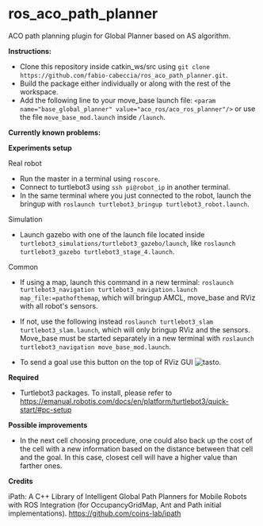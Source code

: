 # ros_aco_path_planner

ACO path planning plugin for Global Planner based on AS algorithm.

**Instructions:**
* Clone this repository inside catkin_ws/src using `git clone https://github.com/fabio-cabeccia/ros_aco_path_planner.git`.
* Build the package either individually or along with the rest of the workspace.
* Add the following line to your move_base launch file: 
  `<param name="base_global_planner" value="aco_ros/aco_ros_planner"/>` or use the file `move_base_mod.launch` inside `/launch`.

**Currently known problems:**


**Experiments setup**

Real robot
* Run the master in a terminal using `roscore`.
* Connect to turtlebot3 using `ssh pi@robot_ip` in another terminal.
* In the same terminal where you just connected to the robot, launch the bringup with `roslaunch turtlebot3_bringup turtlebot3_robot.launch`.

Simulation
* Launch gazebo with one of the launch file located inside `turtlebot3_simulations/turtlebot3_gazebo/launch`, like `roslaunch turtlebot3_gazebo turtlebot3_stage_4.launch`.

Common
* If using a map, launch this command in a new terminal: `roslaunch turtlebot3_navigation turtlebot3_navigation.launch map_file:=pathofthemap`, which will bringup AMCL, move_base and RViz with all robot's sensors.

* If not, use the following instead `roslaunch turtlebot3_slam turtlebot3_slam.launch`, which will only bringup RViz and the sensors. Move_base must be started separately in a new terminal with `roslaunch turtlebot3_navigation move_base_mod.launch`.

* To send a goal use this button on the top of RViz GUI ![tasto](https://user-images.githubusercontent.com/91678128/135478687-a4db3467-fe66-4ea3-b344-008cdc651df6.png).

**Required**
* Turtlebot3 packages. To install, please refer to https://emanual.robotis.com/docs/en/platform/turtlebot3/quick-start/#pc-setup

**Possible improvements**
* In the next cell choosing procedure, one could also back up the cost of the cell with a new information based on the distance between that cell and the goal. In this case, closest cell will have a higher value than farther ones. 

**Credits**

iPath: A C++ Library of Intelligent Global Path Planners for Mobile Robots with ROS Integration (for OccupancyGridMap, Ant and Path initial implementations).
https://github.com/coins-lab/ipath
